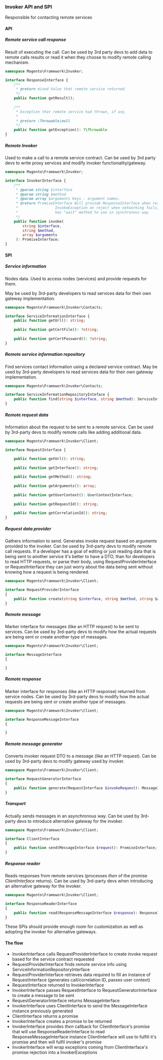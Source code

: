 ### Invoker API and SPI
Responsible for contacting remote services
#### API
##### Remote service call response
Result of executing the call.
Can be used by 3rd party devs to add data to remote calls results or read it when they choose to modify
remote calling mechanism.
```php
namespace Magento\Framework\Invoker;

interface ResponseInterface {
    /**
     * @return mixed Value that remote service returned.
     */
    public function getResult();
    
    /**
     * Exception that remote service had thrown, if any.
     *
     * @return \Throwable|null
     */
    public function getException(): ?\Throwable
}
```
##### Remote Invoker
Used to make a call to a remote service contract.
Can be used by 3rd party devs to write proxy services and modify invoker functionality/gateway.
```php
namespace Magento\Framework\Invoker;

interface InvokerInterface {
    /**
     * @param string $interface
     * @param string $method
     * @param array $arguments Keys - argument names.
     * @return PromiseInterface Will provide ResponseInterface when resolved,
     *                 InvokeException on reject when networking fails,
     *                 has "wait" method to use in synchronous way.
     */
    public function invoke(
        string $interface,
        string $method,
        array $arguments
     ): PromiseInterface;
}
```
 
#### SPI
##### Service information
Nodes data.
Used to access nodes (services) and provide requests for them.

May be used by 3rd-party developers to read services data for their own gateway implementation.
```php
namespace Magento\Framework\Invoker\Contacts;

interface ServiceInformationInterface {
    public function getUrl(): string;
    
    public function getCertFile(): ?string;
    
    public function getCertPassword(): ?string;
}
```
##### Remote service information repository
Find services contact information using a declared service contract.
May be used by 3rd-party developers to read services data for their own gateway implementation.
```php
namespace Magento\Framework\Invoker\Contacts;

interface ServiceInformationRepositoryInteface {
    public function find(string $interface, string $method): ServiceInformationInterface;
}
```
##### Remote request data
Information about the request to be sent to a remote service.
Can be used by 3rd-party devs to modify remote calls like adding additional data.
```php
namespace Magento\Framework\Invoker\Client;

interface RequestInterface {

    public function getUrl(): string;
    
    public function getInterface(): string;
    
    public function getMethod(): string;
    
    public function getArguments(): array;
    
    public function getUserContext(): UserContextInterface;
    
    public function getRequestId(): string;
    
    public function getCorrelationId(): string;
}
```
##### Request data provider
Gathers information to send.
Generates invoke request based on arguments provided to the invoker.
Can be used by 3rd-party devs to modify remote call requests.
If a developer has a goal of editing or just reading data that is being sent to another service it's better to have a
DTO, than for developers to read HTTP requests, or parse their body, using RequestProviderInterface or RequestInterface
they can just worry about the data being sent without knowing how a request is being rendered.
```php
namespace Magento\Framework\Invoker\Client;

interface RequestProviderInterface
{
    public function create(string $interface, string $method, string $arguments): RequestInterface;
}
```
##### Remote message
Marker interface for messages (like an HTTP request) to be sent to services.
Can be used by 3rd-party devs to modify how the actual requests are being sent or create another type of messages.
```php
namespace Magento\Framework\Invoker\Client;

interface MessageInterface
{

}
```
##### Remote response
Marker interface for responses (like an HTTP response) returned from service nodes.
Can be used by 3rd-party devs to modify how the actual requests are being sent or create another type of messages.
```php
namespace Magento\Framework\Invoker\Client;

interface ResponseMessageInterface
{

}
```

##### Remote message generator
Converts invoker request DTO to a message (like an HTTP request).
Can be used by 3rd-party devs to modify gateway used by invoker.
```php
namespace Magento\Framework\Invoker\Client;

interface RequestGeneratorInterface
{
    public function generate(RequestInterface $invokeRequest): MessageInterface;
}
```
##### Transport
Actually sends messages in an asynchronous way.
Can be used by 3rd-party devs to introduce alternative gateway for the invoker.
```php
namespace Magento\Framework\Invoker\Client;

interface ClientInterface
{
    public function send(MessageInterface $request): PromiseInterface;
}
```
##### Response reader
Reads responses from remote services (processes _then_ of the promise _ClientInterface_ returns).
Can be used by 3rd-party devs when introducing an alternative gateway for the invoker.
```php
namespace Magento\Framework\Invoker\Client;

interface ResponseReaderInterface
{
    public function read(ResponseMessageInterface $response): ResponseInterface;
}
```
 
 
These SPIs should provide enough room for customization as well as adopting the invoker for alternative gateways.
 
#### The flow
* InvokerInterface calls RequestProviderInterface to create invoke request based for the service contract requested
* RequestProviderInterface finds remote service info using ServiceInformationRepositoryInterface
* RequestProviderInterface retrieves data required to fill an instance of RequestInterface
(generates call/correlation ID, passes user context)
* RequestInterface returned to InvokerInterface
* InvokerInterface passes RequestInterface to RequestGeneratorInterface to create a message to be sent
* RequestGeneratorInterface returns MessageInterface
* InvokerInterface uses ClientInterface to send the MessageInterface instance previously generated
* ClientInterface returns a promise
* InvokerInterface creates a promise to be returned
* InvokerInterface provides _then_ callback for ClientInterface's promise that will use ResponseReaderInterface to read
ResponseMessageInterface instance ClientInterface will use to fulfill it's promise and then will fulfil invoker's promise
* InvokerInterface will wrap exceptions coming from ClientInterface's promise rejection into a InvokerExceptions